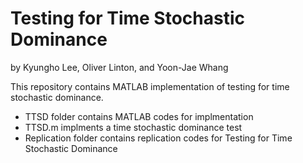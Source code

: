 # Testing for Time Stochastic Dominance 

by Kyungho Lee, Oliver Linton, and Yoon-Jae Whang

This repository contains MATLAB implementation of testing for time stochastic dominance.

- TTSD folder contains MATLAB codes for implmentation
- TTSD.m implments a time stochastic dominance test
- Replication folder contains replication codes for Testing for Time Stochastic Dominance
